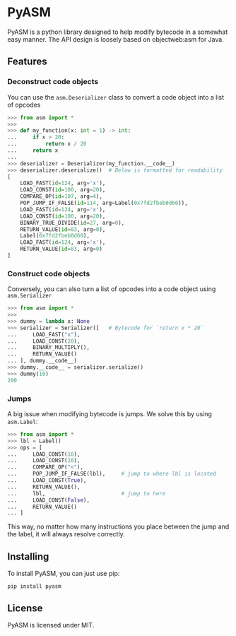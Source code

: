 # PyASM

PyASM is a python library designed to help modify bytecode in a somewhat easy manner.
The API design is loosely based on objectweb:asm for Java.

## Features

### Deconstruct code objects

You can use the `asm.Deserializer` class to convert a code object into a list of opcodes

```python
>>> from asm import *
>>> 
>>> def my_function(x: int = 1) -> int:
...     if x > 20:
...         return x / 20
...     return x
... 
>>> deserializer = Deserializer(my_function.__code__)
>>> deserializer.deserialize()  # Below is formatted for readability
[
    LOAD_FAST(id=124, arg='x'), 
    LOAD_CONST(id=100, arg=20), 
    COMPARE_OP(id=107, arg=4), 
    POP_JUMP_IF_FALSE(id=114, arg=Label(0x7fd2fbeb0d60)), 
    LOAD_FAST(id=124, arg='x'), 
    LOAD_CONST(id=100, arg=20), 
    BINARY_TRUE_DIVIDE(id=27, arg=0), 
    RETURN_VALUE(id=83, arg=0), 
    Label(0x7fd2fbeb0d60), 
    LOAD_FAST(id=124, arg='x'), 
    RETURN_VALUE(id=83, arg=0)
]
```

### Construct code objects

Conversely, you can also turn a list of opcodes into a code object using `asm.Serializer`

```python
>>> from asm import *
>>> 
>>> dummy = lambda x: None
>>> serializer = Serializer([   # Bytecode for `return x * 20`
...     LOAD_FAST("x"),
...     LOAD_CONST(20),
...     BINARY_MULTIPLY(),
...     RETURN_VALUE()
... ], dummy.__code__)
>>> dummy.__code__ = serializer.serialize()
>>> dummy(10)
200
```

### Jumps

A big issue when modifying bytecode is jumps. We solve this by using `asm.Label`:

```python
>>> from asm import *
>>> lbl = Label()
>>> ops = [
...     LOAD_CONST(10),
...     LOAD_CONST(20),
...     COMPARE_OP("<"),
...     POP_JUMP_IF_FALSE(lbl),     # jump to where lbl is located
...     LOAD_CONST(True),
...     RETURN_VALUE(),
...     lbl,                        # jump to here
...     LOAD_CONST(False),
...     RETURN_VALUE()
... ]
```

This way, no matter how many instructions you place between the jump and the label, it will always resolve correctly.

## Installing

To install PyASM, you can just use pip:

```shell
pip install pyasm
```

## License

PyASM is licensed under MIT.
